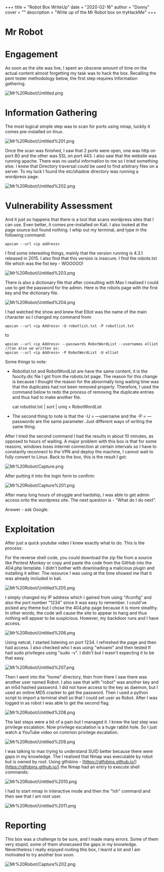 +++
title = "Robot Box WriteUp"
date = "2020-02-16"
author = "Donny"
cover = ""
description = "Write up of the Mr Robot box on tryHackMe"
+++

# Mr Robot

# Engagement

As soon as the site was live, I spent an obscene amount of time on the actual content almost forgetting my task was to hack the box. Recalling the pent tester methodology below, the first step requires Information gathering. 

![Mr%20Robot/Untitled.png](Mr%20Robot/Untitled.png)

# Information Gathering

The most logical simple step was to scan for ports using nmap, luckily it comes pre-installed on linux.

![Mr%20Robot/Untitled%201.png](Mr%20Robot/Untitled%201.png)

Once the scan was finished, I saw that 2 ports were open, one was http on port 80 and the other was SSL on port 443. I also saw that the website was running apache. There was no useful information to me so I tried something else. I knew that Directory traversal could be used to find arbitrary files on a server. To my luck I found the etc/shadow directory was running a wordpress page. 

![Mr%20Robot/Untitled%202.png](Mr%20Robot/Untitled%202.png)

# Vulnerability Assessment

And it just so happens that there is a tool that scans wordpress sites that I can use. Even better, it comes pre-installed on Kali. I also looked at the page source but found nothing. I whip out my terminal, and type in the following command:

    wpscan --url <ip address>

I find some interesting things, mainly that the version running is 4.3.1 released in 2015. I also find that this version is insecure. I find the robots.txt file which was the fist key - WOOOOO! 

![Mr%20Robot/Untitled%203.png](Mr%20Robot/Untitled%203.png)

There is also a dictionary file that after consulting with Max I realised I could use to get the password for the admin. Here is the robots page with the first key and the dictionary file.

![Mr%20Robot/Untitled%204.png](Mr%20Robot/Untitled%204.png)

I had watched the show and knew that Elliot was the name of the main character so I changed my command from:

    wpscan --url <ip Address> -U robotlist.txt -P robotlist.txt  

to 

    wpscan --url <ip Address> --passwords RobotWordList --usernames elliot
    //Can also we written as:
    wpscan --url <ip Address> -P RobotWordList -U elliot

Some things to note:

- Robotlist.txt  and RobotWordList are have the same content, it is the fsocity.dic file I got from the robots.txt page. The reason for this change is because I thought the reason for the abnormally long waiting time was that the duplicates had not been removed properly. Therefore, I used the command below to redo the process of removing the duplicate entries and thus had to make another file.

    cat robotlist.txt | sort | uniq > RobotWordList

- The second thing to note is that the -U = —username and the -P = —passwords are the same parameter.  Just different ways of writing the same thing.

After I tried the second command I had the results in about 10 minutes, as opposed to hours of waiting. A major problem with this box is that for some reasons, windows loses internet connection at certain intervals so I have to constantly reconnect to the VPN and deploy the machine, I cannot wait to fully convert to Linux. Back to the box, this is the result I got: 

![Mr%20Robot/Capture.png](Mr%20Robot/Capture.png)

After putting it into the login form to confirm: 

![Mr%20Robot/Capture%201.png](Mr%20Robot/Capture%201.png)

After many long hours of struggle and hardship, I was able to get admin access onto the wordpress site. The next question is - "What do I do next".

Answer - ask Google.

# Exploitation

After just a quick youtube video I knew exactly what to do. This is the process:

For the reverse shell code, you could download the zip file from a source like Pentest Monkey or copy and paste the code from the GitHub into the 404.php template. I didn't bother with downloading a malicious plugin and installing it either. The resource I was using at the time showed me that it was already included in kali.

![Mr%20Robot/Untitled%205.png](Mr%20Robot/Untitled%205.png)

I simply changed my IP address which I gained from using "ifconfig" and also the port number "1234" since it was easy to remember. I could've picked any theme but I chose the 404.php page because it is more stealthy. In other words, the code will cause the site to appear to hang and thus nothing will appear to be suspicious. However, my backdoor runs and I have access. 

![Mr%20Robot/Untitled%206.png](Mr%20Robot/Untitled%206.png)

Using netcat, I started listening on port 1234. I refreshed the page and then had access. I also checked who I was using "whoami" and then tested If had sudo privileges using "sudo -v". I didn't but I wasn't expecting it to be that easy. 

![Mr%20Robot/Untitled%207.png](Mr%20Robot/Untitled%207.png)

Then I went into the "home" directory, then from there I saw there was another user named Robot. I  also saw that with "robot" was another key and an m5d hashed password. I did not have access to the key as daemon, but I used an online MD5 cracker to get the password. Then I used a python script to import a terminal shell so that I could set user as Robot. After I was logged in as robot I was able to get the second flag.

![Mr%20Robot/Untitled%208.png](Mr%20Robot/Untitled%208.png)

The last steps were a bit of a pain but I managed it. I knew the last step was privilege escalation. Now privilege escalation is a huge rabbit hole. So I just watch a YouTube video on common privilege escalation.

![Mr%20Robot/Untitled%209.png](Mr%20Robot/Untitled%209.png)

I was talking to max trying to understand SUID better because there were gaps in my knowledge. The I realised that Nmap was executable by robot but is owned by root. Using gtfobins - [https://gtfobins.github.io/](https://gtfobins.github.io/) the Nmap had an entry to execute shell commands:

![Mr%20Robot/Untitled%2010.png](Mr%20Robot/Untitled%2010.png)

I had to start nmap in interactive mode and then the "!sh" command and then see that I am root user.

![Mr%20Robot/Untitled%2011.png](Mr%20Robot/Untitled%2011.png)

# Reporting

This box was a challenge to be sure, and I made many errors. Some of them very stupid, some of them showcased the gaps in my knowledge. Nevertheless I really enjoyed rooting this box, I learnt a lot and I am motivated to try another box soon. 

![Mr%20Robot/Capture%202.png](Mr%20Robot/Capture%202.png)